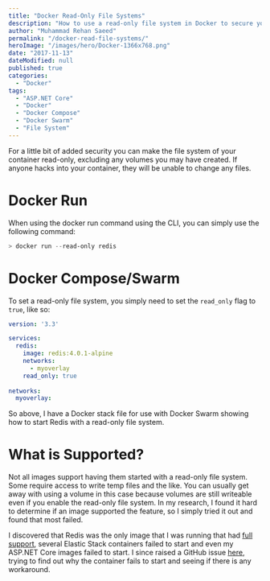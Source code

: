 ```yaml
---
title: "Docker Read-Only File Systems"
description: "How to use a read-only file system in Docker to secure your Docker containers using the docker run CLI command and Docker compose or docker swarm."
author: "Muhammad Rehan Saeed"
permalink: "/docker-read-file-systems/"
heroImage: "/images/hero/Docker-1366x768.png"
date: "2017-11-13"
dateModified: null
published: true
categories:
  - "Docker"
tags:
  - "ASP.NET Core"
  - "Docker"
  - "Docker Compose"
  - "Docker Swarm"
  - "File System"
---
```


For a little bit of added security you can make the file system of your container read-only, excluding any volumes you may have created. If anyone hacks into your container, they will be unable to change any files.

# Docker Run

When using the docker run command using the CLI, you can simply use the following command:

```powershell
> docker run --read-only redis
```

# Docker Compose/Swarm

To set a read-only file system, you simply need to set the `read_only` flag to `true`, like so:

```yaml
version: '3.3'

services:
  redis:
    image: redis:4.0.1-alpine
    networks:
      - myoverlay
    read_only: true
    
networks:
  myoverlay:
```

So above, I have a Docker stack file for use with Docker Swarm showing how to start Redis with a read-only file system.

# What is Supported?

Not all images support having them started with a read-only file system. Some require access to write temp files and the like. You can usually get away with using a volume in this case because volumes are still writeable even if you enable the read-only file system. In my research, I found it hard to determine if an image supported the feature, so I simply tried it out and found that most failed.

I discovered that Redis was the only image that I was running that had [full support](https://github.com/docker-library/redis/issues/109), several Elastic Stack containers failed to start and even my ASP.NET Core images failed to start. I since raised a GitHub issue [here](https://github.com/Microsoft/aspnet-docker/issues/66), trying to find out why the container fails to start and seeing if there is any workaround.
